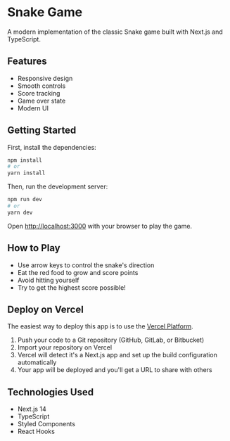 # Snake Game

A modern implementation of the classic Snake game built with Next.js and TypeScript.

## Features

- Responsive design
- Smooth controls
- Score tracking
- Game over state
- Modern UI

## Getting Started

First, install the dependencies:

```bash
npm install
# or
yarn install
```

Then, run the development server:

```bash
npm run dev
# or
yarn dev
```

Open [http://localhost:3000](http://localhost:3000) with your browser to play the game.

## How to Play

- Use arrow keys to control the snake's direction
- Eat the red food to grow and score points
- Avoid hitting yourself
- Try to get the highest score possible!

## Deploy on Vercel

The easiest way to deploy this app is to use the [Vercel Platform](https://vercel.com).

1. Push your code to a Git repository (GitHub, GitLab, or Bitbucket)
2. Import your repository on Vercel
3. Vercel will detect it's a Next.js app and set up the build configuration automatically
4. Your app will be deployed and you'll get a URL to share with others

## Technologies Used

- Next.js 14
- TypeScript
- Styled Components
- React Hooks 